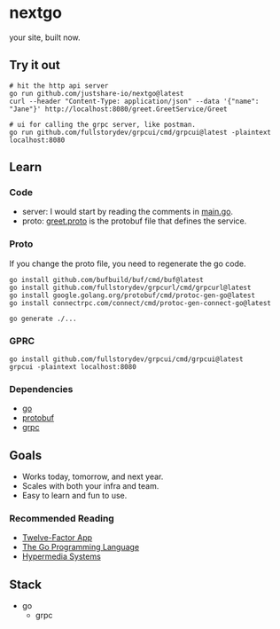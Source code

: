# nextgo
your site, built now.

## Try it out
```shell
# hit the http api server
go run github.com/justshare-io/nextgo@latest
curl --header "Content-Type: application/json" --data '{"name": "Jane"}' http://localhost:8080/greet.GreetService/Greet 

# ui for calling the grpc server, like postman.
go run github.com/fullstorydev/grpcui/cmd/grpcui@latest -plaintext localhost:8080
```

## Learn

### Code
- server: I would start by reading the comments in [main.go](main.go). 
- proto: [greet.proto](greet/greet.proto) is the protobuf file that defines the service.

### Proto
If you change the proto file, you need to regenerate the go code. 
```shell
go install github.com/bufbuild/buf/cmd/buf@latest
go install github.com/fullstorydev/grpcurl/cmd/grpcurl@latest
go install google.golang.org/protobuf/cmd/protoc-gen-go@latest
go install connectrpc.com/connect/cmd/protoc-gen-connect-go@latest

go generate ./...
```

### GPRC
```shell
go install github.com/fullstorydev/grpcui/cmd/grpcui@latest
grpcui -plaintext localhost:8080
```

### Dependencies
- [go](https://golang.org/doc/)
- [protobuf](https://developers.google.com/protocol-buffers)
- [grpc](https://grpc.io/docs/what-is-grpc/introduction/)

## Goals
- Works today, tomorrow, and next year.
- Scales with both your infra and team.
- Easy to learn and fun to use.

### Recommended Reading
- [Twelve-Factor App](https://12factor.net/)
- [The Go Programming Language](https://www.gopl.io/)
- [Hypermedia Systems](https://hypermedia.systems/)

## Stack
- go
  - grpc

